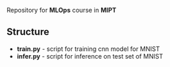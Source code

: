 Repository for **MLOps** course in **MIPT**
## Structure
- **train.py** - script for training cnn model for MNIST
- **infer.py** - script for inference on test set of MNIST
